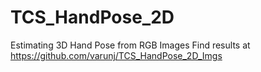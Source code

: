# TCS_HandPose_2D
Estimating 3D Hand Pose from RGB Images
Find results at https://github.com/varunj/TCS_HandPose_2D_Imgs